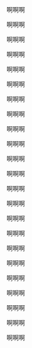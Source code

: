 啊啊啊

啊啊啊

啊啊啊

啊啊啊

啊啊啊

啊啊啊

啊啊啊

啊啊啊

啊啊啊

啊啊啊

啊啊啊

啊啊啊

啊啊啊

啊啊啊

啊啊啊

啊啊啊

啊啊啊

啊啊啊

啊啊啊

啊啊啊

啊啊啊

啊啊啊

啊啊啊